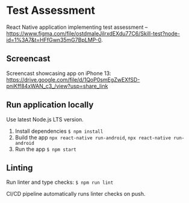 # Test Assessment

React Native application implementing test assessment – https://www.figma.com/file/ostdmaIeJilrxdEXdu77C6/Skill-test?node-id=1%3A7&t=HFfGwn35mG7BpLMP-0.

## Screencast

Screencast showcasing app on iPhone 13: https://drive.google.com/file/d/1QoP0smEgZwEXfSD-pniKff84xWAN_c3_/view?usp=share_link

## Run application locally

Use latest Node.js LTS version.

1. Install dependencies `$ npm install`
2. Build the app `npx react-native run-android`, `npx react-native run-android`
3. Run the app `$ npm start`

## Linting

Run linter and type checks: `$ npm run lint`

CI/CD pipeline automatically runs linter checks on push.
